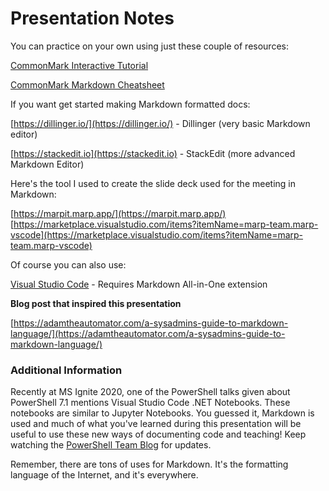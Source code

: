 # Presentation Notes

You can practice on your own using just these couple of resources:

[CommonMark Interactive Tutorial](https://commonmark.org/help/tutorial/)

[CommonMark Markdown Cheatsheet](https://commonmark.org/help/)

If you want get started making Markdown formatted docs:

[https://dillinger.io/](https://dillinger.io/) - Dillinger (very basic Markdown editor)

[https://stackedit.io](https://stackedit.io) - StackEdit (more advanced Markdown Editor)

Here's the tool I used to create the slide deck used for the meeting in Markdown:

[https://marpit.marp.app/](https://marpit.marp.app/)
[https://marketplace.visualstudio.com/items?itemName=marp-team.marp-vscode](https://marketplace.visualstudio.com/items?itemName=marp-team.marp-vscode)

Of course you can also use:

[Visual Studio Code](https://code.visualstudio.com/Download) - Requires Markdown All-in-One extension

**Blog post that inspired this presentation**

[https://adamtheautomator.com/a-sysadmins-guide-to-markdown-language/](https://adamtheautomator.com/a-sysadmins-guide-to-markdown-language/)

### Additional Information

Recently at MS Ignite 2020, one of the PowerShell talks given about PowerShell 7.1 mentions Visual Studio Code .NET Notebooks. These notebooks are similar to Jupyter Notebooks. 
You guessed it, Markdown is used and much of what you've learned during this presentation will be useful to use these new ways of documenting code and teaching! Keep watching the [PowerShell Team Blog](https://devblogs.microsoft.com/powershell/) for updates.

Remember, there are tons of uses for Markdown. It's the formatting language of the Internet, and it's everywhere.